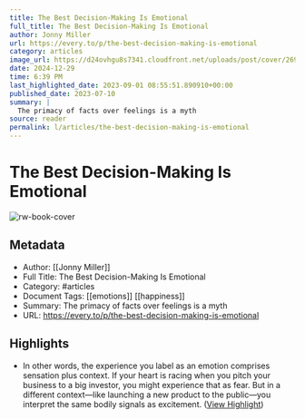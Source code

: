 ```yaml
---
title: The Best Decision-Making Is Emotional
full_title: The Best Decision-Making Is Emotional
author: Jonny Miller
url: https://every.to/p/the-best-decision-making-is-emotional
category: articles
image_url: https://d24ovhgu8s7341.cloudfront.net/uploads/post/cover/2691/LgT_L67SADp3DYfk3obE_zG0cNhiOvot57a2F9QoxjIi-f7gh5UhOzqCrKMjc-hmfVKyACFRU5COsHTOmnNsOBKURp39yAZG0RxjxbTLPpPdbP4y-fEiaqub5CWV.png
date: 2024-12-29
time: 6:39 PM
last_highlighted_date: 2023-09-01 08:55:51.890910+00:00
published_date: 2023-07-10
summary: |
  The primacy of facts over feelings is a myth
source: reader
permalink: l/articles/the-best-decision-making-is-emotional
---
```

# The Best Decision-Making Is Emotional

![rw-book-cover](https://d24ovhgu8s7341.cloudfront.net/uploads/post/cover/2691/LgT_L67SADp3DYfk3obE_zG0cNhiOvot57a2F9QoxjIi-f7gh5UhOzqCrKMjc-hmfVKyACFRU5COsHTOmnNsOBKURp39yAZG0RxjxbTLPpPdbP4y-fEiaqub5CWV.png)

## Metadata
- Author: [[Jonny Miller]]
- Full Title: The Best Decision-Making Is Emotional
- Category: #articles
- Document Tags: [[emotions]] [[happiness]] 
- Summary: The primacy of facts over feelings is a myth
- URL: https://every.to/p/the-best-decision-making-is-emotional

## Highlights
- In other words, the experience you label as an emotion comprises sensation plus context. If your heart is racing when you pitch your business to a big investor, you might experience that as fear. But in a different context—like launching a new product to the public—you interpret the same bodily signals as excitement. ([View Highlight](https://read.readwise.io/read/01h97z9cwpd52w0nv9da3fdn6v))



